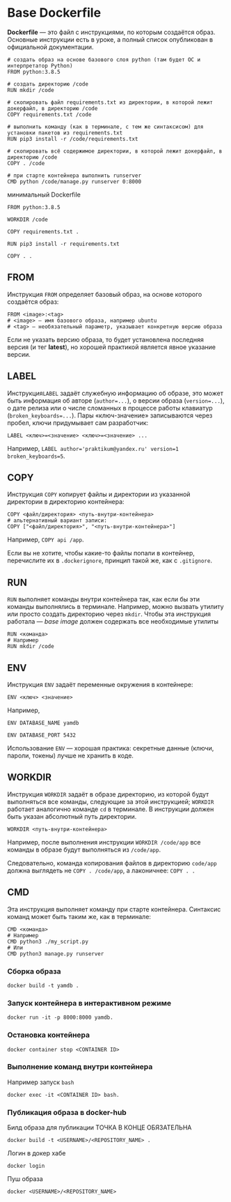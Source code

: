 # Base Dockerfile
**Dockerfile** — это файл с инструкциями, по которым создаётся образ.
Основные инструкции есть в уроке, а полный список опубликован в официальной документации.

```shell
# создать образ на основе базового слоя python (там будет ОС и интерпретатор Python)
FROM python:3.8.5

# создать директорию /code
RUN mkdir /code

# скопировать файл requirements.txt из директории, в которой лежит докерфайл, в директорию /code
COPY requirements.txt /code

# выполнить команду (как в терминале, с тем же синтаксисом) для установки пакетов из requirements.txt
RUN pip3 install -r /code/requirements.txt

# скопировать всё содержимое директории, в которой лежит докерфайл, в директорию /code
COPY . /code

# при старте контейнера выполнить runserver 
CMD python /code/manage.py runserver 0:8000
```

минимальный Dockerfile
```shell
FROM python:3.8.5

WORKDIR /code

COPY requirements.txt .

RUN pip3 install -r requirements.txt

COPY . .
```

## FROM
Инструкция `FROM` определяет базовый образ, на основе которого создаётся образ:
```shell
FROM <image>:<tag>
# <image> — имя базового образа, например ubuntu
# <tag> — необязательный параметр, указывает конкретную версию образа

```
Если не указать версию образа, то будет установлена последняя версия (и тег **latest**), но хорошей практикой является явное указание версии.

## LABEL
Инструкция`LABEL` задаёт служебную информацию об образе, это может быть информация об авторе (`author=...`), о версии образа (`version=...`), о дате релиза или о числе сломанных в процессе работы клавиатур (`broken_keyboards=...`). Пары «ключ-значение» записываются через пробел, ключи придумывает сам разработчик:
```shell
LABEL <ключ>=<значение> <ключ>=<значение> ...
```
Например, `LABEL author='praktikum@yandex.ru' version=1 broken_keyboards=5`.

## COPY
Инструкция `COPY` копирует файлы и директории из указанной директории в директорию контейнера:
```shell
COPY <файл/директория> <путь-внутри-контейнера>
# альтернативный вариант записи:
COPY ["<файл/директория>", "<путь-внутри-контейнера>"]
```
Например, `COPY api /app`.

Если вы не хотите, чтобы какие-то файлы попали в контейнер, перечислите их в `.dockerignore`, принцип такой же, как с `.gitignore`.

## RUN
`RUN` выполняет команды внутри контейнера так, как если бы эти команды выполнялись в терминале. Например, можно вызвать утилиту или просто создать директорию через `mkdir`. Чтобы эта инструкция работала — *base image* должен содержать все необходимые утилиты
```shell
RUN <команда>
# Например
RUN mkdir /code
```

## ENV
Инструкция `ENV` задаёт переменные окружения в контейнере:
```shell
ENV <ключ> <значение>
```
Например,
```shell
ENV DATABASE_NAME yamdb
```
```shell
ENV DATABASE_PORT 5432
```
Использование `ENV` — хорошая практика: секретные данные (ключи, пароли, токены) лучше не хранить в коде.

## WORKDIR
Инструкция `WORKDIR` задаёт в образе директорию, из которой будут выполняться все команды, следующие за этой инструкцией; `WORKDIR` работает аналогично команде `cd` в терминале. В инструкции должен быть указан абсолютный путь директории.
```shell
WORKDIR <путь-внутри-контейнера>
```
Например, после выполнения инструкции `WORKDIR /code/app` все команды в образе будут выполняться из `/code/app`.

Следовательно, команда копирования файлов в директорию `code/app` должна выглядеть не `COPY . /code/app`, а лаконичнее: `COPY . .`

## CMD
Эта инструкция выполняет команду при старте контейнера. Синтаксис команд может быть таким же, как в терминале:
```shell
CMD <команда>
# Например
CMD python3 ./my_script.py
# Или
CMD python3 manage.py runserver
```

### Сборка образа
```shell
docker build -t yamdb .
```

### Запуск контейнера в интерактивном режиме
```shell
docker run -it -p 8000:8000 yamdb.
```

### Остановка контейнера
```shell
docker container stop <CONTAINER ID>
```

### Выполнение команд внутри контейнера
Например запуск `bash`
```shell
docker exec -it <CONTAINER ID> bash.
```

### Публикация образа в docker-hub
Билд образа для публикации ТОЧКА В КОНЦЕ ОБЯЗАТЕЛЬНА
```shell
docker build -t <USERNAME>/<REPOSITORY_NAME> .
```
Логин в докер хабе
```shell
docker login
```
Пуш образа
```shell
docker <USERNAME>/<REPOSITORY_NAME>
```
